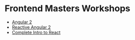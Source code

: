 # Frontend Masters Workshops

* [Angular 2](angular-2.md)
* [Reactive Angular 2](frontend-masters-reactive-angular-2.md)
* [Complete Intro to React](react-intro.md)

